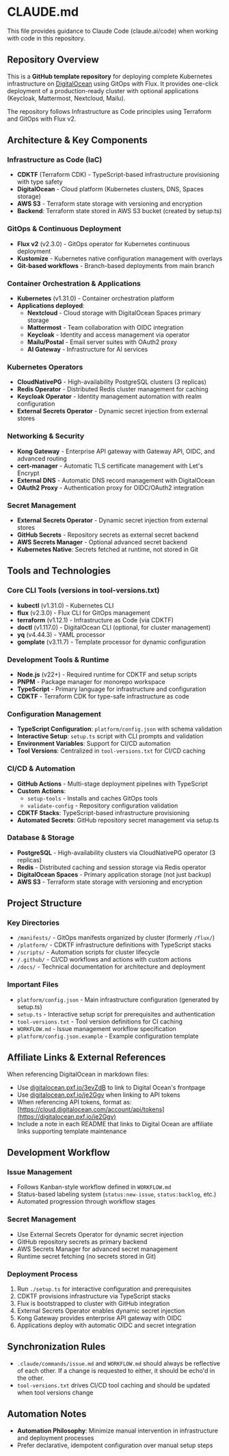 # CLAUDE.md

This file provides guidance to Claude Code (claude.ai/code) when working with code in this repository.

## Repository Overview

This is a **GitHub template repository** for deploying complete Kubernetes infrastructure on [DigitalOcean](https://digitalocean.pxf.io/3evZdB) using GitOps with Flux. It provides one-click deployment of a production-ready cluster with optional applications (Keycloak, Mattermost, Nextcloud, Mailu).

The repository follows Infrastructure as Code principles using Terraform and GitOps with Flux v2.

## Architecture & Key Components

### Infrastructure as Code (IaC)
- **CDKTF** (Terraform CDK) - TypeScript-based infrastructure provisioning with type safety
- **DigitalOcean** - Cloud platform (Kubernetes clusters, DNS, Spaces storage)
- **AWS S3** - Terraform state storage with versioning and encryption
- **Backend**: Terraform state stored in AWS S3 bucket (created by setup.ts)

### GitOps & Continuous Deployment
- **Flux v2** (v2.3.0) - GitOps operator for Kubernetes continuous deployment
- **Kustomize** - Kubernetes native configuration management with overlays
- **Git-based workflows** - Branch-based deployments from main branch

### Container Orchestration & Applications
- **Kubernetes** (v1.31.0) - Container orchestration platform
- **Applications deployed**:
  - **Nextcloud** - Cloud storage with DigitalOcean Spaces primary storage
  - **Mattermost** - Team collaboration with OIDC integration
  - **Keycloak** - Identity and access management via operator
  - **Mailu/Postal** - Email server suites with OAuth2 proxy
  - **AI Gateway** - Infrastructure for AI services

### Kubernetes Operators
- **CloudNativePG** - High-availability PostgreSQL clusters (3 replicas)
- **Redis Operator** - Distributed Redis cluster management for caching
- **Keycloak Operator** - Identity management automation with realm configuration
- **External Secrets Operator** - Dynamic secret injection from external stores

### Networking & Security
- **Kong Gateway** - Enterprise API gateway with Gateway API, OIDC, and advanced routing
- **cert-manager** - Automatic TLS certificate management with Let's Encrypt
- **External DNS** - Automatic DNS record management with DigitalOcean
- **OAuth2 Proxy** - Authentication proxy for OIDC/OAuth2 integration

### Secret Management
- **External Secrets Operator** - Dynamic secret injection from external stores
- **GitHub Secrets** - Repository secrets as external secret backend
- **AWS Secrets Manager** - Optional advanced secret backend
- **Kubernetes Native**: Secrets fetched at runtime, not stored in Git

## Tools and Technologies

### Core CLI Tools (versions in tool-versions.txt)
- **kubectl** (v1.31.0) - Kubernetes CLI
- **flux** (v2.3.0) - Flux CLI for GitOps management
- **terraform** (v1.12.1) - Infrastructure as Code (via CDKTF)
- **doctl** (v1.117.0) - DigitalOcean CLI (optional, for cluster management)
- **yq** (v4.44.3) - YAML processor
- **gomplate** (v3.11.7) - Template processor for dynamic configuration

### Development Tools & Runtime
- **Node.js** (v22+) - Required runtime for CDKTF and setup scripts
- **PNPM** - Package manager for monorepo workspace
- **TypeScript** - Primary language for infrastructure and configuration
- **CDKTF** - Terraform CDK for type-safe infrastructure as code

### Configuration Management
- **TypeScript Configuration**: `platform/config.json` with schema validation
- **Interactive Setup**: `setup.ts` script with CLI prompts and validation
- **Environment Variables**: Support for CI/CD automation
- **Tool Versions**: Centralized in `tool-versions.txt` for CI/CD caching

### CI/CD & Automation
- **GitHub Actions** - Multi-stage deployment pipelines with TypeScript
- **Custom Actions**: 
  - `setup-tools` - Installs and caches GitOps tools
  - `validate-config` - Repository configuration validation
- **CDKTF Stacks**: TypeScript-based infrastructure provisioning
- **Automated Secrets**: GitHub repository secret management via setup.ts

### Database & Storage
- **PostgreSQL** - High-availability clusters via CloudNativePG operator (3 replicas)
- **Redis** - Distributed caching and session storage via Redis operator
- **DigitalOcean Spaces** - Primary application storage (not just backup)
- **AWS S3** - Terraform state storage with versioning and encryption

## Project Structure

### Key Directories
- `/manifests/` - GitOps manifests organized by cluster (formerly `/flux/`)
- `/platform/` - CDKTF infrastructure definitions with TypeScript stacks
- `/scripts/` - Automation scripts for cluster lifecycle
- `/.github/` - CI/CD workflows and actions with custom actions
- `/docs/` - Technical documentation for architecture and deployment

### Important Files
- `platform/config.json` - Main infrastructure configuration (generated by setup.ts)
- `setup.ts` - Interactive setup script for prerequisites and authentication
- `tool-versions.txt` - Tool version definitions for CI caching
- `WORKFLOW.md` - Issue management workflow specification
- `platform/config.json.example` - Example configuration template

## Affiliate Links & External References

When referencing DigitalOcean in markdown files:
- Use [digitalocean.pxf.io/3evZdB](https://digitalocean.pxf.io/3evZdB) to link to Digital Ocean's frontpage
- Use [digitalocean.pxf.io/je2Ggv](https://digitalocean.pxf.io/je2Ggv) when linking to API tokens
- When referencing API tokens, format as: [https://cloud.digitalocean.com/account/api/tokens](https://digitalocean.pxf.io/je2Ggv)
- Include a note in each README that links to Digital Ocean are affiliate links supporting template maintenance

## Development Workflow

### Issue Management
- Follows Kanban-style workflow defined in `WORKFLOW.md`
- Status-based labeling system (`status:new-issue`, `status:backlog`, etc.)
- Automated progression through workflow stages

### Secret Management
- Use External Secrets Operator for dynamic secret injection
- GitHub repository secrets as primary backend
- AWS Secrets Manager for advanced secret management
- Runtime secret fetching (no secrets stored in Git)

### Deployment Process
1. Run `./setup.ts` for interactive configuration and prerequisites
2. CDKTF provisions infrastructure via TypeScript stacks
3. Flux is bootstrapped to cluster with GitHub integration
4. External Secrets Operator enables dynamic secret injection
5. Kong Gateway provides enterprise API gateway with OIDC
6. Applications deploy with automatic OIDC and secret integration

## Synchronization Rules
- `.claude/commands/issue.md` and `WORKFLOW.md` should always be reflective of each other. If a change is requested to either, it should be echo'd in the other.
- `tool-versions.txt` drives CI/CD tool caching and should be updated when tool versions change

## Automation Notes
- **Automation Philosophy**: Minimize manual intervention in infrastructure and deployment processes
- Prefer declarative, idempotent configuration over manual setup steps

